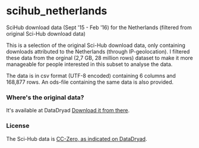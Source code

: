 # scihub_netherlands
SciHub download data (Sept '15 - Feb '16) for the Netherlands (filtered from original Sci-Hub download data)

This is a selection of the original Sci-Hub download data, only containing downloads attributed to the Netherlands (through IP-geolocation). I filtered these data from the orginal (2,7 GB, 28 million rows) dataset to make it more manageable for people interested in this subset to analyse the data. 

The data is in csv format (UTF-8 encoded) containing 6 columns and 168,877 rows. An ods-file containing the same data is also provided. 


### Where's the original data?
It's available at DataDryad [Download it from there](http://dx.doi.org/10.5061/dryad.q447c).

### License
The Sci-Hub data is [CC-Zero, as indicated on DataDryad](http://datadryad.org/resource/doi:10.5061/dryad.q447c). 
